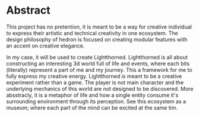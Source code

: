 # Abstract
This project has no pretention, it is meant to be a way for creative individual to express their artistic and technical creativity in one ecosystem. The design philosophy of hedron is focused on creating modular features with an accent on creative elegance.

In my case, it will be used to create Lightthorned. Lightthorned is all about constructing an interesting 3d world full of life and events, where each bits (literally) represent a part of me and my journey. This a framework for me to fully express my creative energy. Lightthorned is meant to be a creative experiment rather than a game. The player is not main character and the underlying mechanics of this world are not designed to be discovered. More absstracly, it is a metaphor of life and how a single entity consume it's surrounding environment through its perception. See this ecosystem as a museum; where each part of the mind can be excited at the same tim. 
